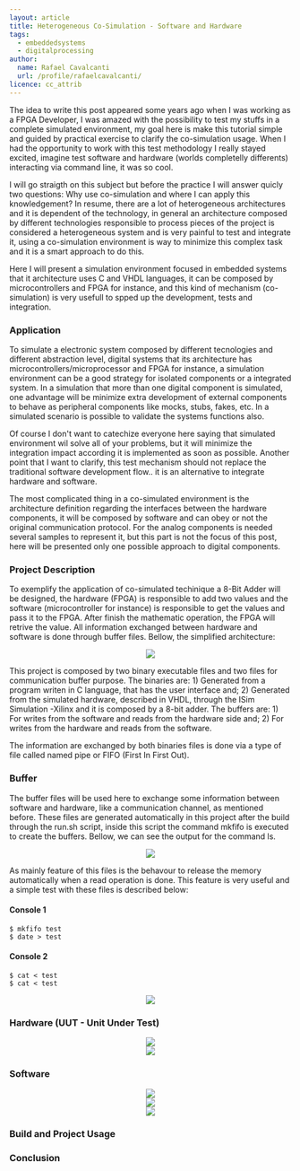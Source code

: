 ```yaml
---
layout: article
title: Heterogeneous Co-Simulation - Software and Hardware
tags:
  - embeddedsystems
  - digitalprocessing
author:
  name: Rafael Cavalcanti
  url: /profile/rafaelcavalcanti/
licence: cc_attrib
---
```


The idea to write this post appeared some years ago when I was working as a FPGA Developer, I was amazed with the possibility to test my stuffs in a complete simulated environment, my goal here is make this tutorial simple and guided by practical exercise to clarify the co-simulation usage. When I had the opportunity to work with this test methodology I really stayed excited, imagine test software and hardware (worlds completelly differents) interacting via command line, it was so cool.

I will go straigth on this subject but before the practice I will answer quicly two questions: Why use co-simulation and where I can apply this knowledgement? In resume, there are a lot of heterogeneous architectures and it is dependent of the technology, in general an architecture composed by different technologies responsible to process pieces of the project is considered a heterogeneous system  and is very painful to test and integrate it, using a co-simulation environment is  way to minimize this complex task and it is a smart approach to do this.

Here I will present a simulation environment focused in embedded systems that it architecture uses C and VHDL languages, it can be composed by microcontrollers and FPGA for instance, and  this kind of mechanism (co-simulation) is very usefull to spped up the development, tests and integration.

### Application

To simulate a electronic system composed by different tecnologies and different abstraction level, digital systems that its architecture has microcontrollers/microprocessor and FPGA for instance, a simulation environment can be a good strategy for isolated components or a integrated system. In a simulation that more than one digital component is simulated, one advantage will be minimize extra development of external components to behave as peripheral components like mocks, stubs, fakes, etc. In a simulated scenario is possible to validate the systems functions also.

Of course I don't want to catechize everyone here saying that simulated environment wil solve all of your problems, but it will minimize the integration impact according it is implemented as soon as possible. Another point that I want to clarify, this test mechanism should not replace the traditional software development flow.. it is an alternative to integrate hardware and software.

The most complicated thing in a co-simulated environment is the architecture definition regarding the interfaces between the hardware components, it will be composed by software and can obey or not the original communication protocol. For the analog components is needed several samples to represent it, but this part is not the focus of this post, here will be presented only one possible approach to digital components.

### Project Description

To exemplify the application of co-simulated techinique a 8-Bit Adder will be designed, the hardware (FPGA) is responsible to add two values and the software (microcontroller for instance) is responsible to get the values and pass it to the FPGA. After finish the mathematic operation, the FPGA will retrive the value. All information exchanged between hardware and software is done through buffer files. Bellow, the simplified architecture:

<div style="text-align:center"><img src="/images/posts/00014-A.png" /></div>

This project is composed by two binary executable files and two files for communication buffer purpose. The binaries are: 1) Generated from a program writen in C language, that has the user interface and; 2) Generated from the simulated hardware, described in VHDL, through the ISim Simulation -Xilinx and it is composed by a 8-bit adder. The buffers are: 1) For writes from the software and reads from the hardware side and; 2) For writes from the hardware and reads from the software.

The information are exchanged by both binaries files is done via a type of file called named pipe or FIFO (First In First Out).

### Buffer

The buffer files will be used here to exchange some information between software and hardware, like a communication channel, as mentioned before. These files are generated automatically in this project after the build through the run.sh script, inside this script the command mkfifo is executed to create the buffers. Bellow, we can see the output for the command ls.

<div style="text-align:center"><img src="/images/posts/00014-B.png" /></div>

As mainly feature of this files is the behavour to release the memory automatically when a read operation is done. This feature is very useful and a simple test with these files is described below:

#### Console 1

```console
$ mkfifo test
$ date > test
```

#### Console 2

```console
$ cat < test
$ cat < test 
```

<div style="text-align:center"><img src="/images/posts/00014-C.png" /></div>

### Hardware (UUT - Unit Under Test)

<div style="text-align:center"><img src="/images/posts/00014-D.png" /></div>

<div style="text-align:center"><img src="/images/posts/00014-E.png" /></div>

### Software

<div style="text-align:center"><img src="/images/posts/00014-F.png" /></div>

<div style="text-align:center"><img src="/images/posts/00014-G.png" /></div>

<div style="text-align:center"><img src="/images/posts/00014-H.png" /></div>

### Build and Project Usage

### Conclusion
